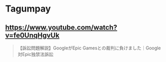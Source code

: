 # Tagumpay

## https://www.youtube.com/watch?v=fe0UnqHgvUk

> 【訴訟問題解説】GoogleがEpic Gamesとの裁判に負けました｜Google対Epic独禁法訴訟 
